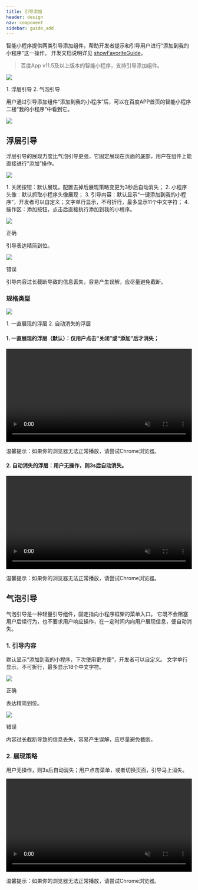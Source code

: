 ```yaml
---
title: 引导添加
header: design
nav: component
sidebar: guide_add
---
```

智能小程序提供两类引导添加组件，帮助开发者提示和引导用户进行“添加到我的小程序”这一操作。
开发文档说明详见 <a href="http://smartprogram.baidu.com/docs/develop/api/nacomponent/#showFavoriteGuide/">showFavoriteGuide</a>。
> 百度App v11.5及以上版本的智能小程序，支持引导添加组件。

<div class="m-doc-custom-examples">
	<div class="m-doc-custom-examples-correct">
		<img src="../../../img/design/component/guide_add/1.png">
	<p class="m-doc-custom-examples-text">1. 浮层引导
	2. 气泡引导</p>
	</div>
</div>

用户通过引导添加组件“添加到我的小程序”后，可以在百度APP首页的智能小程序二楼“我的小程序”中看到它。
<div class="m-doc-custom-examples">
	<div class="m-doc-custom-examples-correct">
		<img src="../../../img/design/component/guide_add/2.png">
	</div>
</div>

## 浮层引导
浮层引导的展现力度比气泡引导更强，它固定展现在页面的底部，用户在组件上能直接进行“添加”操作。
<div class="m-doc-custom-examples">
	<div class="m-doc-custom-examples-correct">
		<img src="../../../img/design/component/guide_add/3.png">
		<p class="m-doc-custom-examples-text">1. 关闭按钮：默认展现，配置去掉后展现策略变更为3秒后自动消失；
	2. 小程序头像：默认抓取小程序头像展现；
3. 引导内容：默认显示“一键添加到我的小程序”，开发者可以自定义；文字单行显示，不可折行，最多显示11个中文字符；
4. 操作区：添加按钮，点击后直接执行添加到我的小程序。</p>
	</div>
</div>

<div class="m-doc-custom-examples">
	<div class="m-doc-custom-examples-correct">
		<img src="../../../img/design/component/guide_add/4-1.png">
		<p class="m-doc-custom-examples-title">正确</p><p class="m-doc-custom-examples-text">引导表达精简到位。</p>
	</div>
	<div class="m-doc-custom-examples-error ">
		<img src="../../../img/design/component/guide_add/4-2.png">
		<p class="m-doc-custom-examples-title">错误</p><p class="m-doc-custom-examples-text">引导内容过长截断导致的信息丢失，容易产生误解，应尽量避免截断。</p>
	</div>
</div>

### 规格类型

<div class="m-doc-custom-examples">
	<div class="m-doc-custom-examples-correct">
		<img src="../../../img/design/component/guide_add/5.png">
		<p class="m-doc-custom-examples-text">1. 一直展现的浮层
	2. 自动消失的浮层</p>
	</div>
</div>

#### 1. 一直展现的浮层（默认）：仅用户点击“关闭”或“添加”后才消失；

<video width="100%" muted autoplay="autoplay" loop="loop"  src="../../../img/design/component/guide_add/6.mp4"/>
你的浏览器不支持该视频播放
</video>
<p class="m-doc-custom-examples-text">温馨提示：如果你的浏览器无法正常播放，请尝试Chrome浏览器。</p>

#### 2. 自动消失的浮层：用户无操作，则3s后自动消失。

<video width="100%" muted autoplay="autoplay" loop="loop"  src="../../../img/design/component/guide_add/7.mp4"/>
你的浏览器不支持该视频播放
</video>
<p class="m-doc-custom-examples-text">温馨提示：如果你的浏览器无法正常播放，请尝试Chrome浏览器。</p>


## 气泡引导
气泡引导是一种轻量引导组件，固定指向小程序框架的菜单入口。
它既不会阻塞用户后续行为，也不要求用户响应操作，在一定时间内向用户展现信息，便自动消失。

### 1. 引导内容
默认显示“添加到我的小程序，下次使用更方便”，开发者可以自定义。
文字单行显示，不可折行，最多显示18个中文字符。
<div class="m-doc-custom-examples">
	<div class="m-doc-custom-examples-correct">
		<img src="../../../img/design/component/guide_add/8-1.png">
		<p class="m-doc-custom-examples-title">正确</p><p class="m-doc-custom-examples-text">表达精简到位。</p>
	</div>
	<div class="m-doc-custom-examples-error ">
		<img src="../../../img/design/component/guide_add/8-2.png">
		<p class="m-doc-custom-examples-title">错误</p><p class="m-doc-custom-examples-text">内容过长截断导致的信息丢失，容易产生误解，应尽量避免截断。</p>
	</div>
</div>

### 2. 展现策略
用户无操作，则3s后自动消失；用户点击菜单，或者切换页面，引导马上消失。

<video width="100%" muted autoplay="autoplay" loop="loop"  src="../../../img/design/component/guide_add/9.mp4"/>
你的浏览器不支持该视频播放
</video>
<p class="m-doc-custom-examples-text">温馨提示：如果你的浏览器无法正常播放，请尝试Chrome浏览器。</p>

